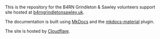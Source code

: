 This is the repository for the B4RN Grindleton & Sawley volunteers support site hosted at [b4rngrindletonsawley.uk](https://b4rngrindletonsawley.uk/).

The documentation is built using [MkDocs](https://www.mkdocs.org/) and the [mkdocs-material](https://squidfunk.github.io/mkdocs-material/) plugin.

The site is hosted by [Cloudflare](https://www.cloudflare.com).
